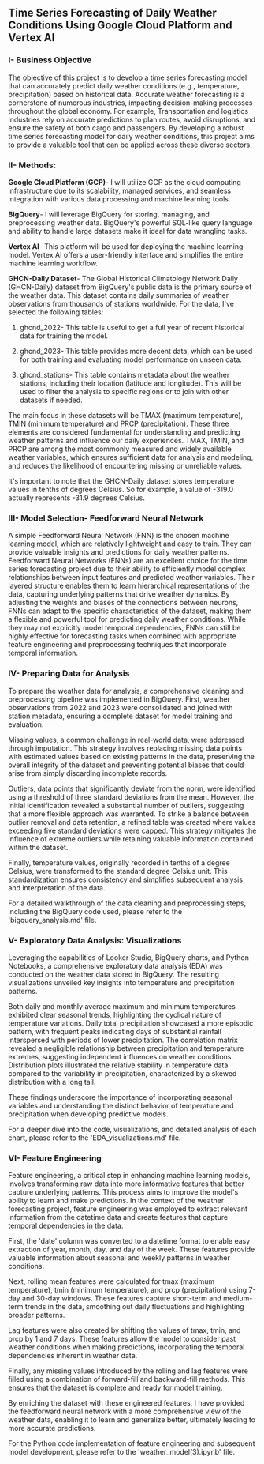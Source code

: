 ## Time Series Forecasting of Daily Weather Conditions Using Google Cloud Platform and Vertex AI

### I- Business Objective

The objective of this project is to develop a time series forecasting model that can accurately predict daily weather conditions (e.g., temperature, precipitation) based on historical data. Accurate weather forecasting is a cornerstone of numerous industries, impacting decision-making processes throughout the global economy. For example, Transportation and logistics industries rely on accurate predictions to plan routes, avoid disruptions, and ensure the safety of both cargo and passengers. By developing a robust time series forecasting model for daily weather conditions, this project aims to provide a valuable tool that can be applied across these diverse sectors.

### II- Methods:

**Google Cloud Platform (GCP)**- I will utilize GCP as the cloud computing infrastructure due to its scalability, managed services, and seamless integration with various data processing and machine learning tools.

**BigQuery**- I will leverage BigQuery for storing, managing, and preprocessing weather data. BigQuery's powerful SQL-like query language and ability to handle large datasets make it ideal for data wrangling tasks.

**Vertex AI**- This platform will be used for deploying the machine learning model. Vertex AI offers a user-friendly interface and simplifies the entire machine learning workflow.

**GHCN-Daily Dataset**- The Global Historical Climatology Network Daily (GHCN-Daily) dataset from BigQuery's public data is the primary source of the weather data. This dataset contains daily summaries of weather observations from thousands of stations worldwide. For the data, I've selected the following tables:

1. ghcnd_2022- This table is useful to get a full year of recent historical data for training the model.

2. ghcnd_2023- This table provides more decent data, which can be used for both training and evaluating model performance on unseen data.

3. ghcnd_stations- This table contains metadata about the weather stations, including their location (latitude and longitude). This will be used to filter the analysis to specific regions or to join with other datasets if needed.

The main focus in these datasets will be TMAX (maximum temperature), TMIN (minimum temperature) and PRCP (precipitation). These three elements are considered fundamental for understanding and predicting weather patterns and influence our daily experiences. TMAX, TMIN, and PRCP are among the most commonly measured and widely available weather variables, which ensures sufficient data for analysis and modeling, and reduces the likelihood of encountering missing or unreliable values.

It's important to note that the GHCN-Daily dataset stores temperature values in tenths of degrees Celsius. So for example, a value of -319.0 actually represents -31.9 degrees Celsius.

### III- Model Selection- Feedforward Neural Network

A simple Feedforward Neural Network (FNN) is the chosen machine learning model, which are relatively lightweight and easy to train. They can provide valuable insights and predictions for daily weather patterns. Feedforward Neural Networks (FNNs) are an excellent choice for the time series forecasting project due to their ability to efficiently model complex relationships between input features and predicted weather variables. Their layered structure enables them to learn hierarchical representations of the data, capturing underlying patterns that drive weather dynamics. By adjusting the weights and biases of the connections between neurons, FNNs can adapt to the specific characteristics of the dataset, making them a flexible and powerful tool for predicting daily weather conditions. While they may not explicitly model temporal dependencies, FNNs can still be highly effective for forecasting tasks when combined with appropriate feature engineering and preprocessing techniques that incorporate temporal information.

### IV- Preparing Data for Analysis

To prepare the weather data for analysis, a comprehensive cleaning and preprocessing pipeline was implemented in BigQuery.  First, weather observations from 2022 and 2023 were consolidated and joined with station metadata, ensuring a complete dataset for model training and evaluation.

Missing values, a common challenge in real-world data, were addressed through imputation. This strategy involves replacing missing data points with estimated values based on existing patterns in the data, preserving the overall integrity of the dataset and preventing potential biases that could arise from simply discarding incomplete records. 

Outliers, data points that significantly deviate from the norm, were identified using a threshold of three standard deviations from the mean. However, the initial identification revealed a substantial number of outliers, suggesting that a more flexible approach was warranted. To strike a balance between outlier removal and data retention, a refined table was created where values exceeding five standard deviations were capped. This strategy mitigates the influence of extreme outliers while retaining valuable information contained within the dataset.

Finally, temperature values, originally recorded in tenths of a degree Celsius, were transformed to the standard degree Celsius unit. This standardization ensures consistency and simplifies subsequent analysis and interpretation of the data.

For a detailed walkthrough of the data cleaning and preprocessing steps, including the BigQuery code used, please refer to the 'bigquery_analysis.md' file.

### V- Exploratory Data Analysis: Visualizations

Leveraging the capabilities of Looker Studio, BigQuery charts, and Python Notebooks, a comprehensive exploratory data analysis (EDA) was conducted on the weather data stored in BigQuery. The resulting visualizations unveiled key insights into temperature and precipitation patterns.

Both daily and monthly average maximum and minimum temperatures exhibited clear seasonal trends, highlighting the cyclical nature of temperature variations. Daily total precipitation showcased a more episodic pattern, with frequent peaks indicating days of substantial rainfall interspersed with periods of lower precipitation. The correlation matrix revealed a negligible relationship between precipitation and temperature extremes, suggesting independent influences on weather conditions. Distribution plots illustrated the relative stability in temperature data compared to the variability in precipitation, characterized by a skewed distribution with a long tail.

These findings underscore the importance of incorporating seasonal variables and understanding the distinct behavior of temperature and precipitation when developing predictive models. 

For a deeper dive into the code, visualizations, and detailed analysis of each chart, please refer to the 'EDA_visualizations.md' file.

### VI- Feature Engineering

Feature engineering, a critical step in enhancing machine learning models, involves transforming raw data into more informative features that better capture underlying patterns.  This process aims to improve the model's ability to learn and make predictions. In the context of the weather forecasting project, feature engineering was employed to extract relevant information from the datetime data and create features that capture temporal dependencies in the data.

First, the 'date' column was converted to a datetime format to enable easy extraction of year, month, day, and day of the week. These features provide valuable information about seasonal and weekly patterns in weather conditions.

Next, rolling mean features were calculated for tmax (maximum temperature), tmin (minimum temperature), and prcp (precipitation) using 7-day and 30-day windows. These features capture short-term and medium-term trends in the data, smoothing out daily fluctuations and highlighting broader patterns.

Lag features were also created by shifting the values of tmax, tmin, and prcp by 1 and 7 days. These features allow the model to consider past weather conditions when making predictions, incorporating the temporal dependencies inherent in weather data.

Finally, any missing values introduced by the rolling and lag features were filled using a combination of forward-fill and backward-fill methods. This ensures that the dataset is complete and ready for model training.

By enriching the dataset with these engineered features, I have provided the feedforward neural network with a more comprehensive view of the weather data, enabling it to learn and generalize better, ultimately leading to more accurate predictions.

For the Python code implementation of feature engineering and subsequent model development, please refer to the 'weather_model(3).ipynb' file.
